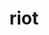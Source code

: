 ---
category: 4-letters
denotation: null
name: riot
reference_link: https://www.etymonline.com/word/riot
root_language: null
root_name: null
title: riot
type: free
word_sums:
- respelling: riot
  sum: 'Riot + '
---